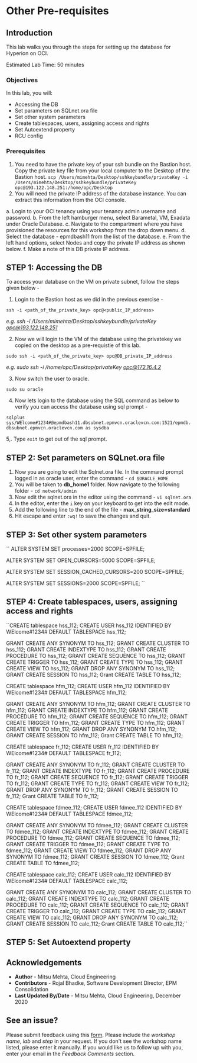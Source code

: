 # Other Pre-requisites

## Introduction

This lab walks you through the steps for setting up the database for Hyperion on OCI. 

Estimated Lab Time: 50 minutes

### Objectives

In this lab, you will:

*	Accessing the DB
*	Set parameters on SQLnet.ora file
*	Set other system parameters
*	Create tablespaces, users, assigning access and rights
*	Set Autoextend property
*	RCU config

### Prerequisites

1. You need to have the private key of your ssh bundle on the Bastion host. Copy the private key file from your local computer to the Desktop of the Bastion host.
``
scp /Users/mimehta/Desktop/sshkeybundle/privateKey -i /Users/mimehta/Desktop/sshkeybundle/privateKey opc@193.122.148.251:/home/opc/Desktop
``
2. You will need the private IP address of the database instance. You can extract this information from the OCI console. 

a. Login to your OCI tenancy using your tenancy admin username and password. 
b. From the left hamburger menu, select Barametal, VM, Exadata under Oracle Database.
c. Navigate to the compartment where you have provisioned the resources for this workshop from the drop down menu. 
d. Select the database - epmdbash11 from the list of the database. 
e. From the left hand options, select Nodes and copy the private IP address as shown below. 
f. Make a note of this DB private IP address. 


## **STEP 1**: Accessing the DB

To access your database on the VM on private subnet, follow the steps given below - 

1. Login to the Bastion host as we did in the previous exercise - 

``ssh -i <path_of_the_private_key> opc@<public_IP_address>``

   *e.g. ssh -i /Users/mimehta/Desktop/sshkeybundle/privateKey opc@193.122.148.251*
   
2. Now we will login to the VM of the database using the privatekey we copied on the desktop as a pre-requistie of this lab. 

``sudo ssh -i <path_of_the_private_key> opc@DB_private_IP_address``

*e.g. sudo ssh -i /home/opc/Desktop/privateKey opc@172.16.4.2*

3. Now switch the user to oracle. 

``sudo su oracle``

4. Now lets login to the database using the SQL command as below to verify you can access the database using sql prompt - 

``sqlplus sys/WElcome#1234#@epmdbash11.dbsubnet.epmvcn.oraclevcn.com:1521/epmdb.dbsubnet.epmvcn.oraclevcn.com as sysdba``

5,. Type ``exit`` to get out of the sql prompt.

## **STEP 2**: Set parameters on SQLnet.ora file

1. Now you are going to edit the Sqlnet.ora file. In the command prompt logged in as oracle user, enter the command - ``cd $ORACLE_HOME``
2. You will be taken to **db_home1** folder. Now navigate to the following folder - ``cd network/admin``
3. Now edit the sqlnet.ora in the editor using the command - ``vi sqlnet.ora``
4. In the editor, enter the ``i`` key on your keyboard to get into the edit mode.
5. Add the following line to the end of the file - **max_string_size=standard** 
6. Hit escape and enter ``:wq!`` to save the changes and quit. 

## **STEP 3**: Set other system parameters
``
ALTER SYSTEM SET processes=2000 SCOPE=SPFILE;

ALTER SYSTEM SET OPEN_CURSORS=5000 SCOPE=SPFILE;

ALTER SYSTEM SET SESSION_CACHED_CURSORS=200 SCOPE=SPFILE;

ALTER SYSTEM SET SESSIONS=2000 SCOPE=SPFILE;
``

## **STEP 4**: Create tablespaces, users, assigning access and rights

``CREATE tablespace hss_112;
CREATE USER hss_112 IDENTIFIED BY WElcome#1234# DEFAULT TABLESPACE hss_112;

GRANT CREATE ANY SYNONYM TO hss_112;
GRANT CREATE CLUSTER TO hss_112;
GRANT CREATE INDEXTYPE TO hss_112;
GRANT CREATE PROCEDURE TO hss_112;
GRANT CREATE SEQUENCE TO hss_112;
GRANT CREATE TRIGGER TO hss_112;
GRANT CREATE TYPE TO hss_112;
GRANT CREATE VIEW TO hss_112;
GRANT DROP ANY SYNONYM TO hss_112;
GRANT CREATE SESSION TO hss_112;
Grant CREATE TABLE TO hss_112;

CREATE tablespace hfm_112;
CREATE USER hfm_112 IDENTIFIED BY WElcome#1234# DEFAULT TABLESPACE hfm_112;

GRANT CREATE ANY SYNONYM TO hfm_112;
GRANT CREATE CLUSTER TO hfm_112;
GRANT CREATE INDEXTYPE TO hfm_112;
GRANT CREATE PROCEDURE TO hfm_112;
GRANT CREATE SEQUENCE TO hfm_112;
GRANT CREATE TRIGGER TO hfm_112;
GRANT CREATE TYPE TO hfm_112;
GRANT CREATE VIEW TO hfm_112;
GRANT DROP ANY SYNONYM TO hfm_112;
GRANT CREATE SESSION TO hfm_112;
Grant CREATE TABLE TO hfm_112;

CREATE tablespace fr_112;
CREATE USER fr_112 IDENTIFIED BY WElcome#1234# DEFAULT TABLESPACE fr_112;

GRANT CREATE ANY SYNONYM TO fr_112;
GRANT CREATE CLUSTER TO fr_112;
GRANT CREATE INDEXTYPE TO fr_112;
GRANT CREATE PROCEDURE TO fr_112;
GRANT CREATE SEQUENCE TO fr_112;
GRANT CREATE TRIGGER TO fr_112;
GRANT CREATE TYPE TO fr_112;
GRANT CREATE VIEW TO fr_112;
GRANT DROP ANY SYNONYM TO fr_112;
GRANT CREATE SESSION TO fr_112;
Grant CREATE TABLE TO fr_112;

CREATE tablespace fdmee_112;
CREATE USER fdmee_112 IDENTIFIED BY WElcome#1234# DEFAULT TABLESPACE fdmee_112;

GRANT CREATE ANY SYNONYM TO fdmee_112;
GRANT CREATE CLUSTER TO fdmee_112;
GRANT CREATE INDEXTYPE TO fdmee_112;
GRANT CREATE PROCEDURE TO fdmee_112;
GRANT CREATE SEQUENCE TO fdmee_112;
GRANT CREATE TRIGGER TO fdmee_112;
GRANT CREATE TYPE TO fdmee_112;
GRANT CREATE VIEW TO fdmee_112;
GRANT DROP ANY SYNONYM TO fdmee_112;
GRANT CREATE SESSION TO fdmee_112;
Grant CREATE TABLE TO fdmee_112;

CREATE tablespace calc_112;
CREATE USER calc_112 IDENTIFIED BY WElcome#1234# DEFAULT TABLESPACE calc_112;

GRANT CREATE ANY SYNONYM TO calc_112;
GRANT CREATE CLUSTER TO calc_112;
GRANT CREATE INDEXTYPE TO calc_112;
GRANT CREATE PROCEDURE TO calc_112;
GRANT CREATE SEQUENCE TO calc_112;
GRANT CREATE TRIGGER TO calc_112;
GRANT CREATE TYPE TO calc_112;
GRANT CREATE VIEW TO calc_112;
GRANT DROP ANY SYNONYM TO calc_112;
GRANT CREATE SESSION TO calc_112;
Grant CREATE TABLE TO calc_112;``

## **STEP 5**: Set Autoextend property

## Acknowledgements
* **Author** - Mitsu Mehta, Cloud Engineering
* **Contributors** - Rojal Bhadke, Software Development Director, EPM Consolidation
* **Last Updated By/Date** - Mitsu Mehta, Cloud Engineering, December 2020

## See an issue?
Please submit feedback using this [form](https://apexapps.oracle.com/pls/apex/f?p=133:1:::::P1_FEEDBACK:1). Please include the *workshop name*, *lab* and *step* in your request.  If you don't see the workshop name listed, please enter it manually. If you would like us to follow up with you, enter your email in the *Feedback Comments* section.

